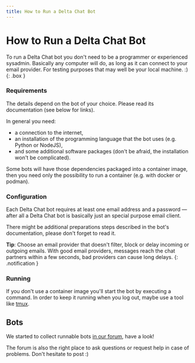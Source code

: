```yaml
---
title: How to Run a Delta Chat Bot
---
```


# How to Run a Delta Chat Bot

To run a Delta Chat bot you don't need to be a programmer or experienced sysadmin.
Basically any computer will do, as long as it can connect to your email provider.
For testing purposes that may well be your local machine. :)
{: .box }


### Requirements
The details depend on the bot of your choice.
Please read its documentation (see below for links).

In general you need:
* a connection to the internet,
* an installation of the programming language that the bot uses (e.g. Python or NodeJS),
* and some additional software packages (don't be afraid, the installation won't be complicated).

Some bots will have those dependencies packaged into a container image, then you need only the possibility to run a container (e.g. with docker or podman).

### Configuration
Each Delta Chat bot requires at least one email address and a password — after all a Delta Chat bot is basically just an special purpose email client.

There might be additional preparations steps described in the bot's documentation, please don't forget to read it.

**Tip**: Choose an email provider that doesn't filter, block or delay incoming or outgoing emails. With good email providers, messages reach the chat partners within a few seconds, bad providers can cause long delays.
{: .notification }

### Running
If you don't use a container image you'll start the bot by executing a command. In order to keep it running when you log out, maybe use a tool like [tmux](https://github.com/tmux/tmux/).

## Bots

We started to collect runnable bots [in our forum](https://support.delta.chat/c/bots), have a look!

The forum is also the right place to ask questions or request help in case of problems. Don't hesitate to post :)


